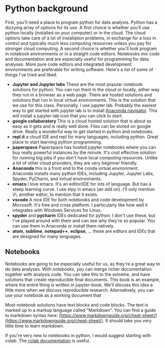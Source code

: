 # Python background

First, you'll need a place to program python for data analysis. Python has a dizzying array of options for its use. 
A first choice is whether you'll use python locally (installed on your computer) or in the cloud. The cloud options
take care of a lot of installation problems, in exchange for a loss in control and typically much less computing
resources unless you pay for stronger cloud computing. A second choice is whether you'll look program in notebook
environments or in a straight code editors. Notebooks mix code and documentation and are especially useful for
programming for data analyses. More pure code editors and integrated development environments are preferable for 
writing software.  Here's a list of some of things I've tried and liked.

* **Jupyter and Jupyter labs** These are the most popular notebook solutions for python. You can run them in the cloud or locally, either way they run in a browser as a web page. There are hosted solutions and solutions that run in local virtual environments. This is the solution that we
use for this class. Personally, I use jupyter lab. Probably the easiest way to get started with jupyter lab is to install [Anaconda navigator](https://docs.anaconda.com/anaconda/navigator/index.html). This will install a jupyter-lab icon that you can click to start. 
* **google collaboratory** This is a cloud hosted solution that is about as easy as it gets and is really well done. Files can be stored on google drive. Really a wonderful way to get started in python and notebooks.
* **repl.it** a cloud IDE and repl for many languages, including python.  Great place to start learning python programming. 
* **paperspace** Paperspace has hosted jupyter notebooks where you can buy really powerful instances by the minute. It's cost effective solution for running big jobs if you don't have local computing resources. Unlike a lot of other cloud providers, they are very beginner friendly. 
* **Anaconda** this is a front end to the conda virtual environment. Anaconda installs many python IDEs, including Jupyter, Jupyter Labs, Spyder, PyCharm, and virtual environments. 
* **emacs** I love emacs. It's an editor/IDE for lots of language. But has a steep learning curve. I use elpy in emacs (an add on). I'll only mention Vi, another editor, to mention that it exists.
* **vscode** A nice IDE for both notebooks and code development by Microsoft. It's free and cross platform. I particularly like how well it integrates with Windows Services for Linux.
* **spyder** and **pycharm** IDEs dedicated for python. I don't use these, but I've played around with them and can see why they're so popular. You can use them in Anaconda or install them natively.
* **atom**, **sublime**, **notepad++**, **eclipse**, ... these are editors and IDEs that are designed for many languages.

## Notebooks
Notebooks are going to be especially useful for us, as they're a great way to do data analyses. With notebooks, you can merge richer
documentation together with analysis code. You can take this to the extreme, and have solutions that create reproducible final 
documents. This book is an example, where the entire thing is written in jupyter-book. We'll discuss this idea a little more when we discuss reproducible research. Alternatively, you can use your notebook as a working document that 

Most notebook solutions have text blocks and code blocks. The text is marked up in a markup language called "Markdown". You can find a guide to markdown syntax here: [https://www.markdownguide.org/cheat-sheet/](https://www.markdownguide.org/cheat-sheet/). It should take you 
very little time to learn markdown. 

If you're very new to notebooks in python, I would suggest starting with colab. The [colab documentation](https://colab.research.google.com/notebooks/markdown_guide.ipynb) is useful.

